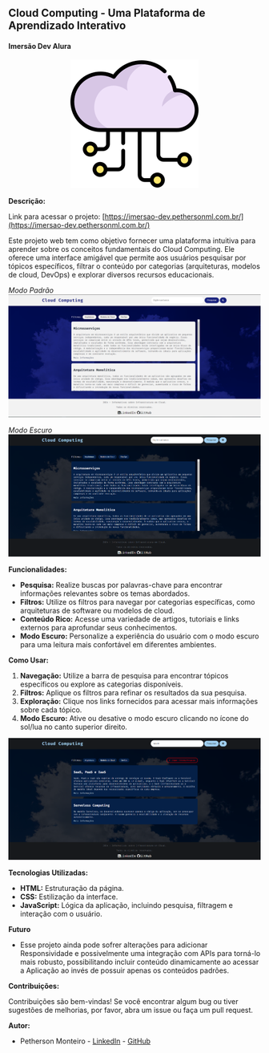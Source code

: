 ## Cloud Computing - Uma Plataforma de Aprendizado Interativo
#### Imersão Dev Alura

<div align="center">
  <img src="nuvem.png">
</div>

**Descrição:**

Link para acessar o projeto: [https://imersao-dev.pethersonml.com.br/](https://imersao-dev.pethersonml.com.br/)

Este projeto web tem como objetivo fornecer uma plataforma intuitiva para aprender sobre os conceitos fundamentais do Cloud Computing. Ele oferece uma interface amigável que permite aos usuários pesquisar por tópicos específicos, filtrar o conteúdo por categorias (arquiteturas, modelos de cloud, DevOps) e explorar diversos recursos educacionais.

_Modo Padrão_
![ ](default-mode.png)

_Modo Escuro_
![ ](dark-mode.png)

**Funcionalidades:**

- **Pesquisa:** Realize buscas por palavras-chave para encontrar informações relevantes sobre os temas abordados.
- **Filtros:** Utilize os filtros para navegar por categorias específicas, como arquiteturas de software ou modelos de cloud.
- **Conteúdo Rico:** Acesse uma variedade de artigos, tutoriais e links externos para aprofundar seus conhecimentos.
- **Modo Escuro:** Personalize a experiência do usuário com o modo escuro para uma leitura mais confortável em diferentes ambientes.

**Como Usar:**

1. **Navegação:** Utilize a barra de pesquisa para encontrar tópicos específicos ou explore as categorias disponíveis.
2. **Filtros:** Aplique os filtros para refinar os resultados da sua pesquisa.
3. **Exploração:** Clique nos links fornecidos para acessar mais informações sobre cada tópico.
4. **Modo Escuro:** Ative ou desative o modo escuro clicando no ícone do sol/lua no canto superior direito.

![ ](pesquisa.png)

**Tecnologias Utilizadas:**

- **HTML:** Estruturação da página.
- **CSS:** Estilização da interface.
- **JavaScript:** Lógica da aplicação, incluindo pesquisa, filtragem e interação com o usuário.

**Futuro**

- Esse projeto ainda pode sofrer alterações para adicionar Responsividade e possivelmente uma integração com APIs para torná-lo mais robusto, possibilitando incluir conteúdo dinamicamente ao acessar a Aplicação ao invés de possuir apenas os conteúdos padrões.

**Contribuições:**

Contribuições são bem-vindas! Se você encontrar algum bug ou tiver sugestões de melhorias, por favor, abra um issue ou faça um pull request.

**Autor:**

- Petherson Monteiro - [LinkedIn](https://www.linkedin.com/in/pethersonmonteiro/) - [GitHub](https://github.com/PethersonML)
